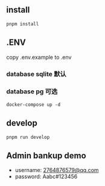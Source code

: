 ## install

```shell
pnpm install
```

## .ENV
copy .env.example to .env


### database sqlite 默认

### database pg 可选
```shell
docker-compose up -d
```


## develop
```shell
pnpm run develop
```


## Admin bankup demo 
+ username: 2764876579@qq.com
+ password: Aabc#123456